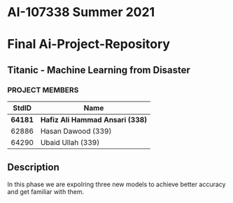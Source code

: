 # AI-107338 Summer 2021  # 
# Final Ai-Project-Repository #
## Titanic - Machine Learning from Disaster  ##

### PROJECT MEMBERS ###
StdID | Name
------------ | -------------
**64181** | **Hafiz Ali Hammad Ansari (338)**
62886 | Hasan Dawood (339)
64290 | Ubaid Ullah (339)

## Description ##
In this phase we are expolring three new models to achieve better accuracy and get familiar with them.
